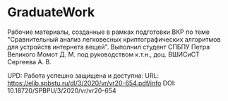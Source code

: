 # GraduateWork
Рабочие материалы, созданные в рамках подготовки ВКР по теме "Сравнительный анализ легковесных криптографических алгоритмов для устройств интернета вещей".
Выполнил студент СПБПУ Петра Великого Момот Д. М. под руководством к.т.н., доц. ВШИСиСТ Сергеева А. В.

UPD: Работа успешно защищена и доступна:
URL: https://elib.spbstu.ru/dl/3/2020/vr/vr20-654.pdf/info
DOI: 10.18720/SPBPU/3/2020/vr/vr20-654
